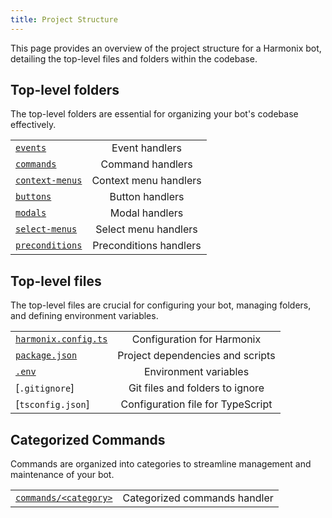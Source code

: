 ```yaml
---
title: Project Structure
---
```


This page provides an overview of the project structure for a Harmonix bot, detailing the top-level files and folders within the codebase.

## Top-level folders

The top-level folders are essential for organizing your bot's codebase effectively.

|                                                                       |                        |
| --------------------------------------------------------------------- | :--------------------: |
| [`events`](../2.building-your-bot/1.events.md)                        |     Event handlers     |
| [`commands`](../2.building-your-bot/2.commands.md#slash-commands)     |    Command handlers    |
| [`context-menus`](../2.building-your-bot/2.commands.md#context-menus) | Context menu handlers  |
| [`buttons`](/)                                                        |    Button handlers     |
| [`modals`](/)                                                         |     Modal handlers     |
| [`select-menus`](/)                                                   |  Select menu handlers  |
| [`preconditions`](/)                                                  | Preconditions handlers |

## Top-level files

The top-level files are crucial for configuring your bot, managing folders, and defining environment variables.

|                                                                              |                                   |
| ---------------------------------------------------------------------------- | :-------------------------------: |
| [`harmonix.config.ts`](../3.api-reference/harmonix-config-ts.md)             |    Configuration for Harmonix     |
| [`package.json`](../1.getting-started/1.installation.md#manual-installation) | Project dependencies and scripts  |
| [`.env`](../1.getting-started/1.installation.md#providing-the-bot-token)     |       Environment variables       |
| [`.gitignore`]                                                               |  Git files and folders to ignore  |
| [`tsconfig.json`]                                                            | Configuration file for TypeScript |

## Categorized Commands

Commands are organized into categories to streamline management and maintenance of your bot.

|                            |                              |
| -------------------------- | :--------------------------: |
| [`commands/<category>`](/) | Categorized commands handler |

